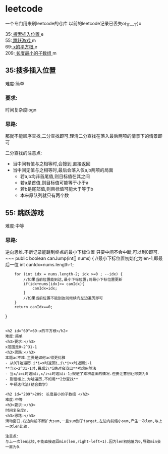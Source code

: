 # leetcode
一个专门用来刷leetcode的仓库
以前的leetcode记录已丢失o(╥﹏╥)o

35:<a href="#35"> 搜索插入位置 </a> e  
55:<a href="#55"> 跳跃游戏 </a> m  
69:<a href="#69"> x的平方根 </a> e  
209:<a href="#209"> 长度最小的子数组 </a>m  

<h2 id="35">35:搜多插入位置</h2>
难度:简单
<h3>要求:</h3>
时间复杂度logn
<h3>思路:</h3>
那就不能顺序查找,二分查找即可.理清二分查找在落入最后两项的情景下的情景即可

二分查找的注意点:
- 当中间有值与之相等时,会搜到,直接返回
- 当中间无值与之相等时,最后会落入仅a,b两项的局面
  - 若a,b均非首尾值,则目标值在其之间
  - 若a是首值,则目标值可能等于小于a
  - 若b是尾部值,则目标值可能大于等于b
  - 本来原队列就只有两个数

<h2 id="55">55: 跳跃游戏 </h2>
难度:中等

<h3>思路:</h3>
逆向思维.不断记录能跳到终点的最小下标位置
只要中间不会中断,可以到0即可.
~~~
public boolean canJump(int[] nums) {
        //最小下标位置初始化为len-1,即最后一位
        int canIdx=nums.length-1;
        
        for (int idx = nums.length-2; idx >=0 ; --idx) {
            //如果当前位置能到达,最小下标位置;则最小下标位置更新
            if(idx+nums[idx]>= canIdx){
                canIdx=idx;
            }
            //如果当前位置不能到达则继续向左边遍历即可
        }
        return canIdx==0;
}
~~~

<h2 id="69">69:x的平方根</h2>
难度:简单
<h3>要求:</h3>
x范围是0~2^31-1
<h3>思路:</h3>
本题ac不难.主要是如何ac得更优雅
- 从0开始遍历.i*i=x时返回i,i\*i>x时返回i-1  
**当x=2^31-1时,最后i\*i绝对会溢出**考虑用除法
- 当x/i=i时返回i,x/i<i时返回i-1;规避了乘积溢出的情况.但要注意别让除数为0
- 别信楼上,为啥遍历,不如用**2分查找**
- 牛顿迭代法(结合数学)

<h2 id="209">209: 长度最小的子数组 </h2>
难度:中等
<h3>要求:</h3>
时间复杂度n.
<h3>思路:</h3>
滑动窗口.右边向前不断扩大sum,一旦sum到了target,左边向前缩小sum,产生一次len,与上一次len比较.

注意点:  
与上一次len比较,不能直接返回min(len,right-left+1).因为len初始值为0,导致min会一直为0.